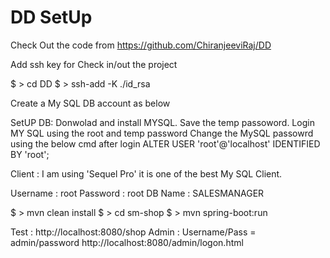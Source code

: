 # DD SetUp
Check Out the code from 
https://github.com/ChiranjeeviRaj/DD

Add ssh key for Check in/out the project 

$ > cd DD
$ > ssh-add -K ./id_rsa

Create a My SQL DB account as below

SetUP DB:
Donwolad and install MYSQL.
Save the temp passoword.
Login MY SQL using the root and temp password
Change the MySQL passowrd using the below cmd after login
ALTER USER 'root'@'localhost' IDENTIFIED BY 'root';

Client : I am using 'Sequel Pro' it is one of the best My SQL Client.

Username : root
Password : root
DB Name : SALESMANAGER

$ > mvn clean install
$ > cd sm-shop
$ > mvn spring-boot:run

Test : http://localhost:8080/shop
Admin : Username/Pass = admin/password
http://localhost:8080/admin/logon.html
